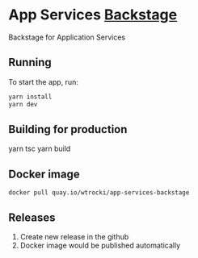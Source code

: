 # App Services [Backstage](https://backstage.io)

Backstage for Application Services

## Running

To start the app, run:

```sh
yarn install
yarn dev
```

## Building for production

yarn tsc 
yarn build

## Docker image

```
docker pull quay.io/wtrocki/app-services-backstage
```

## Releases

1. Create new release in the github
2. Docker image would be published automatically
